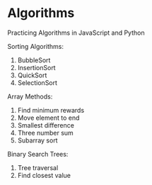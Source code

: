 # Algorithms

Practicing Algorithms in JavaScript and Python

Sorting Algorithms:
1. BubbleSort
2. InsertionSort
3. QuickSort
4. SelectionSort

Array Methods:
1. Find minimum rewards
2. Move element to end
3. Smallest difference
4. Three number sum
5. Subarray sort

Binary Search Trees:
1. Tree traversal
2. Find closest value